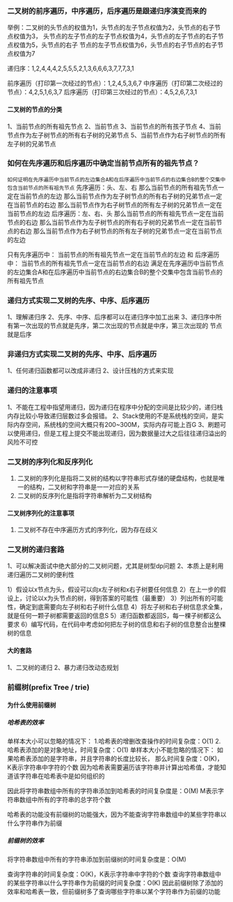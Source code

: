 ### 二叉树的前序遍历，中序遍历，后序遍历是跟递归序演变而来的

举例：二叉树的头节点的权值为1，头节点的左子节点权值为2，头节点的右子节点权值为3，
头节点的左子节点的左子节点权值为4，头节点的左子节点的右子节点权值为5，头节点的右子
节点的左子节点权值为6，头节点的右子节点的右子节点权值为7

递归序：1,2,4,4,4,2,5,5,5,2,1,3,6,6,6,3,7,7,7,3,1

前序遍历（打印第一次经过的节点）：1,2,4,5,3,6,7
中序遍历（打印第二次经过的节点）：4,2,5,1,6,3,7
后序遍历（打印第三次经过的节点）：4,5,2,6,7,3,1

#### 二叉树的节点的分类
1、当前节点的所有祖先节点
2、当前节点
3、当前节点的所有孩子节点
4、当前节点作为左子树节点的所有右子树的兄弟节点
5、当前节点作为右子树节点的所有左子树的兄弟节点

### 如何在先序遍历和后序遍历中确定当前节点所有的祖先节点？
`如何证明在先序遍历中当前节点的左边集合A和在后序遍历中当前节点的右边集合B的整个交集中包含当前节点的所有祖先节点`
先序遍历：头、左、右
那么当前节点的所有祖先节点一定在当前节点的左边
那么当前节点作为左子树节点的所有右子树的兄弟节点一定在当前节点的右边
那么当前节点作为右子树节点的所有左子树的兄弟节点一定在当前节点的左边
后序遍历：左、右、头
那么当前节点的所有祖先节点一定在当前节点的右边
那么当前节点作为左子树节点的所有右子树的兄弟节点一定在当前节点的右边
那么当前节点作为右子树节点的所有左子树的兄弟节点一定在当前节点的左边

只有先序遍历中：
当前节点的所有祖先节点一定在当前节点的左边
和
后序遍历中：
当前节点的所有祖先节点一定在当前节点的右边
满足在先序遍历中当前节点的左边集合A和在后序遍历中当前节点的右边集合B的整个交集中包含当前节点的所有祖先节点
### 递归方式实现二叉树的先序、中序、后序遍历
1、理解递归序
2、先序、中序、后序都可以在递归序中加工出来
3、递归序中所有第一次出现的节点就是先序，第二次出现的节点就是中序，第三次出现的 节点就是后序
### 非递归方式实现二叉树的先序、中序、后序遍历
1、任何递归函数都可以改成非递归
2、设计压栈的方式来实现

### 递归的注意事项
1、不能在工程中指望用递归，因为递归在程序中分配的空间是比较少的，递归栈内存比较小导致递归层数过多会报错。
2、Stack使用的不是系统栈的空间，是实际内存空间，系统栈的空间大概只有200~300M，实际内存可能上百G
3、刷题可以使用递归，但是工程上提交不能出现递归，因为数据量过大之后往往递归溢出的风险不可控

### 二叉树的序列化和反序列化
1. 二叉树的序列化是指将二叉树的结构以字符串形式存储的硬盘结构，也就是唯一的结构，二叉树和字符串是一一对应的关系
2. 二叉树的反序列化是指将字符串解析为二叉树结构
#### 二叉树序列化的注意事项
1. 二叉树不存在中序遍历方式的序列化，因为存在歧义

### 二叉树的递归套路
1、可以解决面试中绝大部分的二叉树问题，尤其是树型dp问题
2、本质上是利用递归遍历二叉树的便利性

1）假设以x节点为头，假设可以向x左子树和x右子树要任何信息
2）在上一步的假设上，讨论以x为头节点的树，得到答案的可能性（最重要）
3）列出所有的可能性，确定到底需要向左子树和右子树什么信息
4）将左子树和右子树信息求全集，就是任何一颗子树都需要返回的信息S
5）递归函数都返回S，每一棵子树都这么要求
6）编写代码，在代码中考虑如何把左子树的信息和右子树的信息整合出整棵树的信息

#### 大的套路
1、二叉树的递归
2、暴力递归改动态规划


### 前缀树(prefix Tree / trie)

#### 为什么使用前缀树

##### 哈希表的效率
单样本大小可以忽略的情况下：
1.哈希表的增删改查操作的时间复杂度：O(1)
2.哈希表添加的是对象地址，时间复杂度：O(1)
单样本大小不能忽略的情况下：
如果哈希表添加的是字符串，并且字符串的长度比较长，
那么时间复杂度：O(K)，K表示字符串中字符的个数
因为哈希表需要遍历该字符串并计算出哈希值，才能知道该字符串在哈希表中是如何组织的

因此将字符串数组中所有的字符串添加到哈希表的时间复杂度是：O(M)
M表示字符串数组中所有的字符串的总字符个数

哈希表的功能没有前缀树的功能强大，因为不能查询字符串数组中的某些字符串以什么字符串作为前缀


##### 前缀树的效率
将字符串数组中所有的字符串添加到前缀树的时间复杂度是：O(M)

查询字符串的时间复杂度：O(K)，K表示字符串中字符的个数
查询字符串数组中的某些字符串以什么字符串作为前缀的时间复杂度：O(K)
因此前缀树除了添加的效率和哈希表一致，但前缀树多了查询哪些字符串以某个字符串作为前缀的功能


